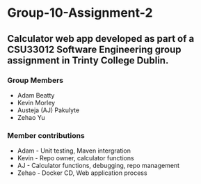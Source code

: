 # Group-10-Assignment-2

Calculator web app developed as part of a CSU33012 Software Engineering group assignment in Trinty College Dublin. 
-------

### Group Members
* Adam Beatty
* Kevin Morley
* Austeja (AJ) Pakulyte
* Zehao Yu

### Member contributions 
* Adam - Unit testing, Maven intergration
* Kevin - Repo owner, calculator functions
* AJ - Calculator functions, debugging, repo management
* Zehao - Docker CD, Web application process
